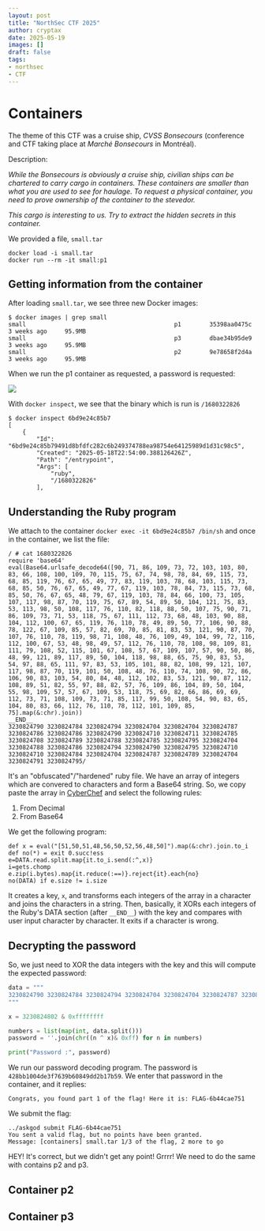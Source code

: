 ```yaml
---
layout: post
title: "NorthSec CTF 2025"
author: cryptax
date: 2025-05-19
images: []
draft: false
tags:
- northsec
- CTF
---
```


# Containers

The theme of this CTF was a cruise ship, *CVSS Bonsecours* (conference and CTF taking place at *Marché Bonsecours* in Montréal).

Description:

*While the Bonsecours is obviously a cruise ship, civilian ships can be chartered to carry cargo in containers. These containers are smaller than what you are used to see for haulage. To request a physical container, you need to prove ownership of the container to the stevedor.*

*This cargo is interesting to us. Try to extract the hidden secrets in this container.*

We provided a file, `small.tar`

```
docker load -i small.tar
docker run --rm -it small:p1
```

## Getting information from the container

After loading `small.tar`, we see three new Docker images:

```
$ docker images | grep small
small                                          p1        35398aa0475c   3 weeks ago     95.9MB
small                                          p3        dbae34b95de9   3 weeks ago     95.9MB
small                                          p2        9e78658f2d4a   3 weeks ago     95.9MB
```

When we run the p1 container as requested, a password is requested:

![](/images/nsec-container.png)

With `docker inspect`, we see that the binary which is run is `/1680322826`

```
$ docker inspect 6bd9e24c85b7
[
    {
        "Id": "6bd9e24c85b79491d8bfdfc282c6b249374788ea98754e64125989d1d31c98c5",
        "Created": "2025-05-18T22:54:00.388126426Z",
        "Path": "/entrypoint",
        "Args": [
            "ruby",
            "/1680322826"
        ],
```

## Understanding the Ruby program

We attach to the container `docker exec -it 6bd9e24c85b7 /bin/sh` and once in the container, we list the file:

```
/ # cat 1680322826 
require 'base64'
eval(Base64.urlsafe_decode64([90, 71, 86, 109, 73, 72, 103, 103, 80, 83, 66, 108, 100, 109, 70, 115, 75, 67, 74, 98, 78, 84, 69, 115, 73, 68, 85, 119, 76, 67, 65, 49, 77, 83, 119, 103, 78, 68, 103, 115, 73, 68, 85, 50, 76, 67, 65, 49, 77, 67, 119, 103, 78, 84, 73, 115, 73, 68, 85, 50, 76, 67, 65, 48, 79, 67, 119, 103, 78, 84, 66, 100, 73, 105, 107, 117, 98, 87, 70, 119, 75, 67, 89, 54, 89, 50, 104, 121, 75, 83, 53, 113, 98, 50, 108, 117, 76, 110, 82, 118, 88, 50, 107, 75, 90, 71, 86, 109, 73, 71, 53, 118, 75, 67, 111, 112, 73, 68, 48, 103, 90, 88, 104, 112, 100, 67, 65, 119, 76, 110, 78, 49, 89, 50, 77, 106, 90, 88, 78, 122, 67, 109, 85, 57, 82, 69, 70, 85, 81, 83, 53, 121, 90, 87, 70, 107, 76, 110, 78, 119, 98, 71, 108, 48, 76, 109, 49, 104, 99, 72, 116, 112, 100, 67, 53, 48, 98, 49, 57, 112, 76, 110, 78, 108, 98, 109, 81, 111, 79, 108, 52, 115, 101, 67, 108, 57, 67, 109, 107, 57, 90, 50, 86, 48, 99, 121, 89, 117, 89, 50, 104, 118, 98, 88, 65, 75, 90, 83, 53, 54, 97, 88, 65, 111, 97, 83, 53, 105, 101, 88, 82, 108, 99, 121, 107, 117, 98, 87, 70, 119, 101, 50, 108, 48, 76, 110, 74, 108, 90, 72, 86, 106, 90, 83, 103, 54, 80, 84, 48, 112, 102, 83, 53, 121, 90, 87, 112, 108, 89, 51, 82, 55, 97, 88, 82, 57, 76, 109, 86, 104, 89, 50, 104, 55, 98, 109, 57, 57, 67, 109, 53, 118, 75, 69, 82, 66, 86, 69, 69, 112, 73, 71, 108, 109, 73, 71, 85, 117, 99, 50, 108, 54, 90, 83, 65, 104, 80, 83, 66, 112, 76, 110, 78, 112, 101, 109, 85, 75].map(&:chr).join))
__END__
3230824790 3230824784 3230824794 3230824704 3230824704 3230824787 3230824786 3230824786 3230824790 3230824710 3230824711 3230824785 3230824708 3230824789 3230824788 3230824785 3230824795 3230824704 3230824788 3230824786 3230824794 3230824790 3230824795 3230824710 3230824710 3230824784 3230824704 3230824787 3230824789 3230824704 3230824791 3230824795/
```

It's an "obfuscated"/"hardened" ruby file.
We have an array of integers which are convered to characters and form a Base64 string. So, we copy paste the array in [CyberChef](https://gchq.github.io/CyberChef) and select the following rules:

1. From Decimal
2. From Base64

We get the following program:

```
def x = eval("[51,50,51,48,56,50,52,56,48,50]").map(&:chr).join.to_i
def no(*) = exit 0.succ!ess
e=DATA.read.split.map{it.to_i.send(:^,x)}
i=gets.chomp
e.zip(i.bytes).map{it.reduce(:==)}.reject{it}.each{no}
no(DATA) if e.size != i.size
```

It creates a key, `x`, and transforms each integers of the array in a character and joins the characters in a string.
Then, basically, it XORs each integers of the Ruby's DATA section (after `__END__`) with the key and compares with user input character by character. It exits if a character is wrong.

## Decrypting the password

So, we just need to XOR the data integers with the key and this will compute the expected password:

```python
data = """
3230824790 3230824784 3230824794 3230824704 3230824704 3230824787 3230824786 3230824786 3230824790 3230824710 3230824711 3230824785 3230824708 3230824789 3230824788 3230824785 3230824795 3230824704 3230824788 3230824786 3230824794 3230824790 3230824795 3230824710 3230824710 3230824784 3230824704 3230824787 3230824789 3230824704 3230824791 3230824795
"""

x = 3230824802 & 0xffffffff

numbers = list(map(int, data.split()))
password = ''.join(chr((n ^ x)& 0xff) for n in numbers)

print("Password :", password)
```

We run our password decoding program. The password is `428bb1004de3f7639b60849dd2b17b59`.
We enter that password in the container, and it replies:

```
Congrats, you found part 1 of the flag! Here it is: FLAG-6b44cae751
```

We submit the flag:

```
../askgod submit FLAG-6b44cae751                                               
You sent a valid flag, but no points have been granted.
Message: [containers] small.tar 1/3 of the flag, 2 more to go
```

HEY! It's correct, but we didn't get any point! Grrrr!
We need to do the same with contains p2 and p3.

## Container p2

## Container p3